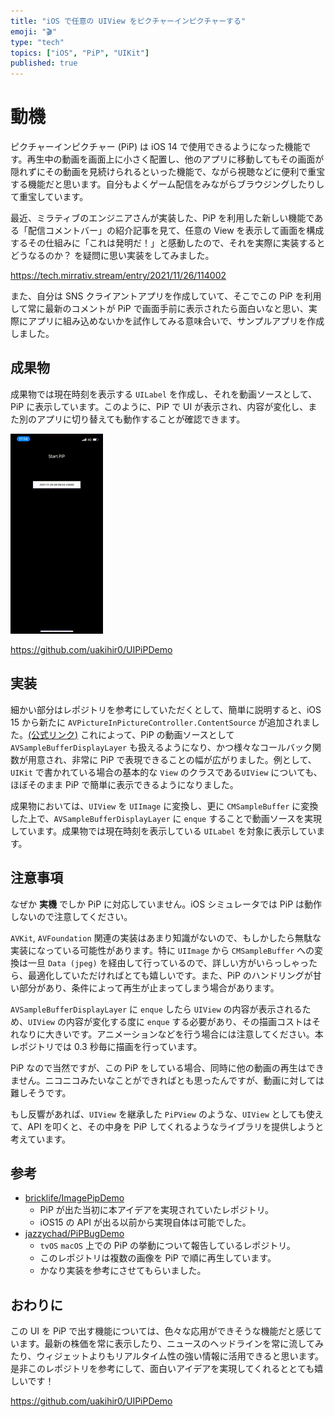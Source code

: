 ```yaml
---
title: "iOS で任意の UIView をピクチャーインピクチャーする"
emoji: "🎬"
type: "tech"
topics: ["iOS", "PiP", "UIKit"]
published: true
---
```


# 動機

ピクチャーインピクチャー (PiP) は iOS 14 で使用できるようになった機能です。再生中の動画を画面上に小さく配置し、他のアプリに移動してもその画面が隠れずにその動画を見続けられるといった機能で、ながら視聴などに便利で重宝する機能だと思います。自分もよくゲーム配信をみながらブラウジングしたりして重宝しています。

最近、ミラティブのエンジニアさんが実装した、PiP を利用した新しい機能である「配信コメントバー」の紹介記事を見て、任意の View を表示して画面を構成するその仕組みに「これは発明だ！」と感動したので、それを実際に実装するとどうなるのか？ を疑問に思い実装をしてみました。

https://tech.mirrativ.stream/entry/2021/11/26/114002

また、自分は SNS クライアントアプリを作成していて、そこでこの PiP を利用して常に最新のコメントが PiP で画面手前に表示されたら面白いなと思い、実際にアプリに組み込めないかを試作してみる意味合いで、サンプルアプリを作成しました。

## 成果物

成果物では現在時刻を表示する `UILabel` を作成し、それを動画ソースとして、PiP に表示しています。このように、PiP で UI が表示され、内容が変化し、また別のアプリに切り替えても動作することが確認できます。

![](/images/uipip.gif)

https://github.com/uakihir0/UIPiPDemo

## 実装

細かい部分はレポジトリを参考にしていただくとして、簡単に説明すると、iOS 15 から新たに `AVPictureInPictureController.ContentSource` が追加されました。[(公式リンク)](https://developer.apple.com/documentation/avkit/avpictureinpicturecontroller/contentsource) これによって、PiP の動画ソースとして `AVSampleBufferDisplayLayer` も扱えるようになり、かつ様々なコールバック関数が用意され、非常に PiP で表現できることの幅が広がりました。例として、`UIKit` で書かれている場合の基本的な `View` のクラスである`UIView` についても、ほぼそのまま PiP で簡単に表示できるようになりました。

成果物においては、`UIView` を `UIImage` に変換し、更に `CMSampleBuffer` に変換した上で、`AVSampleBufferDisplayLayer` に `enque` することで動画ソースを実現しています。成果物では現在時刻を表示している `UILabel` を対象に表示しています。

## 注意事項

なぜか **実機** でしか PiP に対応していません。iOS シミュレータでは PiP は動作しないので注意してください。

`AVKit`, `AVFoundation` 関連の実装はあまり知識がないので、もしかしたら無駄な実装になっている可能性があります。特に `UIImage` から `CMSampleBuffer` への変換は一旦 `Data (jpeg)` を経由して行っているので、詳しい方がいらっしゃったら、最適化していただければとても嬉しいです。また、PiP のハンドリングが甘い部分があり、条件によって再生が止まってしまう場合があります。

`AVSampleBufferDisplayLayer` に `enque` したら `UIView` の内容が表示されるため、`UIView` の内容が変化する度に `enque` する必要があり、その描画コストはそれなりに大きいです。アニメーションなどを行う場合には注意してください。本レポジトリでは 0.3 秒毎に描画を行っています。

PiP なので当然ですが、この PiP をしている場合、同時に他の動画の再生はできません。ニコニコみたいなことができればとも思ったんですが、動画に対しては難しそうです。

もし反響があれば、`UIView` を継承した `PiPView` のような、`UIView` としても使えて、API を叩くと、その中身を PiP してくれるようなライブラリを提供しようと考えています。

## 参考

- [bricklife/ImagePipDemo](https://github.com/bricklife/ImagePipDemo)
  - PiP が出た当初に本アイデアを実現されていたレポジトリ。
  - iOS15 の API が出る以前から実現自体は可能でした。
- [jazzychad/PiPBugDemo](https://github.com/jazzychad/PiPBugDemo)
  - `tvOS` `macOS` 上での PiP の挙動について報告しているレポジトリ。
  - このレポジトリは複数の画像を PiP で順に再生しています。
  - かなり実装を参考にさせてもらいました。

## おわりに

この UI を PiP で出す機能については、色々な応用ができそうな機能だと感じています。最新の株価を常に表示したり、ニュースのヘッドラインを常に流してみたり、ウィジェットよりもリアルタイム性の強い情報に活用できると思います。是非このレポジトリを参考にして、面白いアイデアを実現してくれるととても嬉しいです！

https://github.com/uakihir0/UIPiPDemo
